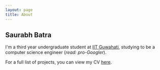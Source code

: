 ```yaml
---
layout: page
title: About
---
```

## Saurabh Batra
I'm a third year undergraduate student at <a href="http://www.iitg.ernet.in" target="_blank">IIT Guwahati</a>, studying to be a computer science engineer (*read: pro-Googler*).

For a full list of projects, you can view my CV <a href="https://drive.google.com/open?id=0B_mOXYxtAlAVZlY0c2FabV9PODg" target="_blank">here</a>.